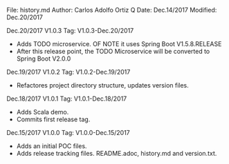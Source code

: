 File:     history.md
Author:   Carlos Adolfo Ortiz Q
Date:     Dec.14/2017
Modified: Dec.20/2017

Dec.20/2017 V1.0.3   Tag: V1.0.3-Dec.20/2017
- Adds TODO microservice. OF NOTE it uses Spring Boot V1.5.8.RELEASE
- After this release point, the TODO Microservice will be converted to Spring Boot V2.0.0

Dec.19/2017 V1.0.2   Tag: V1.0.2-Dec.19/2017
- Refactores project directory structure, updates version files.

Dec.18/2017 V1.0.1   Tag: V1.0.1-Dec.18/2017
- Adds Scala demo.
- Commits first release tag.

Dec.15/2017 V1.0.0   Tag: V1.0.0-Dec.15/2017
- Adds an initial POC files.
- Adds release tracking files. README.adoc, history.md and version.txt.